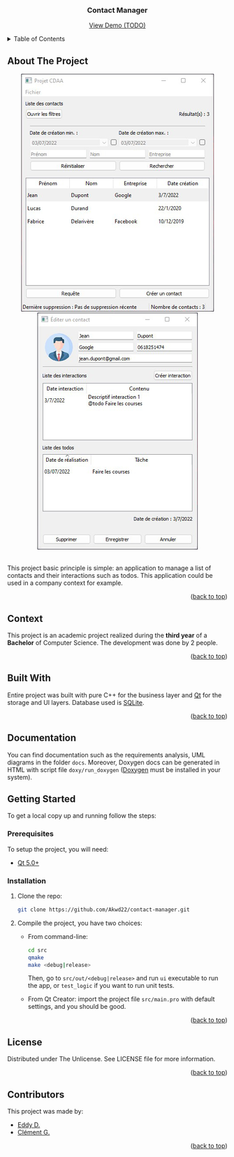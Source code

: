 <div id="top"></div>

<!-- PROJECT LOGO -->
<br />
<div align="center">
  <h3 align="center">Contact Manager</h3>
  <p align="center">
    <a href="#">View Demo (TODO)</a>
  </p>
</div>

<!-- TABLE OF CONTENTS -->
<details>
  <summary>Table of Contents</summary>
  <ol>
    <li><a href="#about-the-project">About The Project</a></li>
    <li><a href="#context">Context</a></li>
    <li><a href="#built-with">Built With</a></li>
    <li><a href="#documentation">Documentation</a></li>
    <li><a href="#getting-started">Getting Started</a></li>
    <li><a href="#license">License</a></li>
    <li><a href="#contributors">Contributors</a></li>
  </ol>
</details>

<!-- ABOUT THE PROJECT -->
## About The Project

<div align="center">
  <img src="project-image-1.png">
  <img src="project-image-2.png">
</div>
<br />

This project basic principle is simple: an application to manage a list of contacts and their interactions such as todos. This application could be used in  a company context for example.

<p align="right">(<a href="#top">back to top</a>)</p>

<!-- CONTEXT -->
## Context

This project is an academic project realized during the **third year** of a **Bachelor** of Computer Science.
The development was done by 2 people.

<p align="right">(<a href="#top">back to top</a>)</p>

## Built With

Entire project was built with pure C++ for the business layer and [Qt](https://www.qt.io/) for the storage and UI layers. Database used is [SQLite](https://www.sqlite.org/index.html).

<p align="right">(<a href="#top">back to top</a>)</p>

<!-- DOCUMENTATION -->
## Documentation

You can find documentation such as the requirements analysis, UML diagrams in the folder `docs`.
Moreover, Doxygen docs can be generated in HTML with script file `doxy/run_doxygen` ([Doxygen](https://doxygen.nl/) must be installed in your system).

<!-- GETTING STARTED -->
## Getting Started

To get a local copy up and running follow the steps:

### Prerequisites

To setup the project, you will need:
* [Qt 5.0+](https://www.qt.io/)

### Installation

1. Clone the repo:
   ```sh
   git clone https://github.com/Akwd22/contact-manager.git
   ```
2. Compile the project, you have two choices:
   - From command-line:
     ```sh
     cd src
     qmake
     make <debug|release>
     ```
     Then, go to `src/out/<debug|release>` and run `ui` executable to run the app, or `test_logic` if you want to run unit tests.
     
   - From Qt Creator: import the project file `src/main.pro` with default settings, and you should be good.

<p align="right">(<a href="#top">back to top</a>)</p>

<!-- LICENSE -->
## License

Distributed under The Unlicense. See LICENSE file for more information.

<p align="right">(<a href="#top">back to top</a>)</p>

<!-- Contributors -->
## Contributors

This project was made by:
- [Eddy D.](https://github.com/Akwd22)
- [Clément G.](https://github.com/Zoreph22)

<p align="right">(<a href="#top">back to top</a>)</p>
